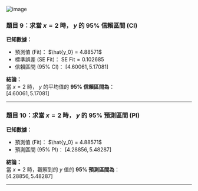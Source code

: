 ![image](https://github.com/user-attachments/assets/f7753ad0-35bf-4a6d-822d-2a5c929cc9b9)

### 題目 9：求當 $x = 2$ 時， $y$ 的 95% 信賴區間 (CI)

**已知數據：**
- 預測值 (Fit)： $\hat{y_0} = 4.88571$
- 標準誤差 (SE Fit)： $\text{SE Fit} = 0.102685$
- 信賴區間 (95% CI)： $[4.60061, 5.17081]$

**結論：**  
當 $x = 2$ 時， $y$ 的平均值的 **95% 信賴區間為**：  
$[4.60061, 5.17081]$

---

### 題目 10：求當 $x = 2$ 時， $y$ 的 95% 預測區間 (PI)

**已知數據：**
- 預測值 (Fit)： $\hat{y_0} = 4.88571$
- 預測區間 (95% PI)： $[4.28856, 5.48287]$

**結論：**  
當 $x = 2$ 時，觀察到的 $y$ 值的 **95% 預測區間為**：  
$[4.28856, 5.48287]$

---
